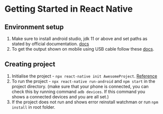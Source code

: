 # Getting Started in React Native

## Environment setup

1. Make sure to install android studio, jdk 11 or above and set paths as stated by official documentation. [docs](https://reactnative.dev/docs/set-up-your-environment)
2. To get the output shown on mobile using USB cable follow these [docs](https://reactnative.dev/docs/0.70/running-on-device#running-your-app-on-android-devices).

## Creating project

1. Initialise the project - `npx react-native init AwesomeProject`. [Reference](https://reactnative.dev/docs/0.70/environment-setup)
2. To run the project - `npx react-native run-android` and `npm start` in the project directory. (make sure that your phone is connected, you can check this by running command `adb devices`. If this command you shows a connected devices and you are all set.)
3. If the project does not run and shows error reinstall watchman or run `npm install` in root folder.
